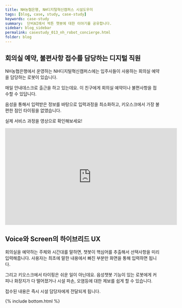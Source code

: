 ```yaml
---
title: NH농협은행, NH디지털혁신캠퍼스 시설도우미
tags: [blog, case, study, case-study]
keywords: case-study
summary:  단비AI에서 싹튼 챗봇에 대한 이야기를 공유합니다.
sidebar: blog_sidebar
permalink: casestudy_013_nh_robot_concierge.html
folder: blog
---
```


## 회의실 예약, 불편사항 접수를 담당하는 디지털 직원
NH농협은행에서 운영하는 NH디지털혁신캠퍼스에는 입주사들이 사용하는 회의실 예약을 담당하는 로봇이 있습니다. 

 매일 안내데스크로 출근을 하고 있는데요.
이 친구에게 회의실 예약이나 불편사항을 접수할 수 있답니다.

음성을 통해서 입력받은 정보를 바탕으로 입력과정을 최소화하고,
키오스크에서 가장 불편한 점인 타이핑을 없앴습니다.

실제 서비스 과정을 영상으로 확인해보세요!

<div class="videowrapper">
<iframe width="560" height="315" src="https://www.youtube.com/embed/epICSkNYyUs?autoplay=0&controls=1&autohide=1&rel=0" frameborder="0" allow="accelerometer; autoplay; encrypted-media; gyroscope; picture-in-picture" allowfullscreen></iframe>
</div>

## Voice와 Screen의 하이브리드 UX
회의실을 예약하는 주체와 시간대를 말하면, 챗봇이 핵심어를 추출해서 선택사항을 미리 입력해줍니다.
사용자는 최초에 말한 내용에서 빠진 부분만 화면을 통해 입력하면 됩니다.

그리고 키오스크에서 타이핑은 쉬운 일이 아닌데요. 음성챗봇 기능이 있는 로봇에게 커피나 화장지가 다 떨어졌거나 시설 파손, 오염등에 대한 제보를 쉽게 할 수 있습니다. 

접수된 내용은 즉시 시설 담당자에게 전달되게 됩니다.



{% include bottom.html %}